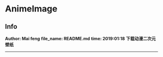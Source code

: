 # AnimeImage
## Info

**Author: Mai feng**
**file_name: README.md** 
**time: 2019:01:18** 
**下载动漫二次元壁纸**

-------

